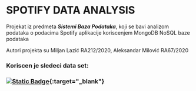 
# **SPOTIFY DATA ANALYSIS**
Projekat iz predmeta **_Sistemi Baza Podataka_**, koji se bavi analizom podataka o podacima Spotify aplikacije koriscenjem MongoDB NoSQL baze podataka

Autori projekta su Miljan Lazić RA212/2020, Aleksandar Milović RA67/2020

### Koriscen je sledeci data set:
### [![Static Badge](https://img.shields.io/badge/Spotify_Data_Set-006400?logo=spotify&logoColor=white&style=for-the-badge)](https://www.kaggle.com/datasets/maltegrosse/8-m-spotify-tracks-genre-audio-features){:target="_blank"}




